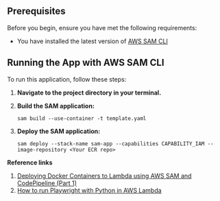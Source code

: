 ## Prerequisites

Before you begin, ensure you have met the following requirements:

* You have installed the latest version of [AWS SAM CLI](https://docs.aws.amazon.com/serverless-application-model/latest/developerguide/serverless-sam-cli-install.html)

## Running the App with AWS SAM CLI

To run this application, follow these steps:

1. **Navigate to the project directory in your terminal.**

2. **Build the SAM application:**

	```
	sam build --use-container -t template.yaml
	```

3. **Deploy the SAM application:**

	```
	sam deploy --stack-name sam-app --capabilities CAPABILITY_IAM --image-repository <Your ECR repo>
	```

**Reference links**

1. [Deploying Docker Containers to Lambda using AWS SAM and CodePipeline (Part 1)](https://dev.to/aws-builders/deploying-docker-containers-to-lambda-using-aws-sam-and-codepipeline-part-1-4nm5)
2. [How to run Playwright with Python in AWS Lambda](https://www.cloudtechsimplified.com/playwright-aws-lambda-python/)